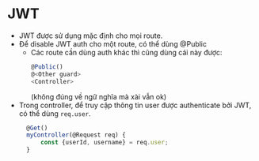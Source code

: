 # JWT

- JWT được sử dụng mặc định cho mọi route.
- Để disable JWT auth cho một route, có thể dùng @Public
  - Các route cần dùng auth khác thì cũng dùng cái này được:
    ```js
    @Public()
    @<Other guard>
    <Controller>
    ```
    (không đúng về ngữ nghĩa mà xài vẫn ok)
- Trong controller, để truy cập thông tin user được authenticate bởi JWT, có thể dùng `req.user`.
  ```js
    @Get()
    myController(@Request req) {
        const {userId, username} = req.user;
    }
  ```